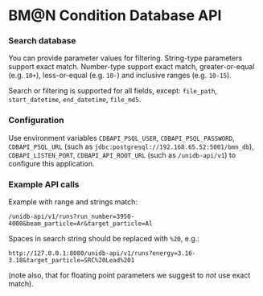 # BM@N Condition Database API

### Search database

You can provide parameter values for filtering. 
String-type parameters support exact match. 
Number-type support exact match, greater-or-equal (e.g. `10+`), less-or-equal (e.g. `10-`) 
and inclusive ranges (e.g. `10-15`). 

Search or filtering is supported for all fields, except: `file_path`, `start_datetime`, `end_datetime`, `file_md5`.

### Configuration

Use environment variables `CDBAPI_PSQL_USER`, `CDBAPI_PSQL_PASSWORD`, `CDBAPI_PSQL_URL` 
(such as `jdbc:postgresql://192.168.65.52:5001/bmn_db`), `CDBAPI_LISTEN_PORT`, `CDBAPI_API_ROOT_URL` 
(such as `/unidb-api/v1`) to configure this application.

### Example API calls

Example with range and strings match:
```
/unidb-api/v1/runs?run_number=3950-4000&beam_particle=Ar&target_particle=Al
```

Spaces in search string should be replaced with `%20`, e.g.:
```
http://127.0.0.1:8080/unidb-api/v1/runs?energy=3.16-3.18&target_particle=SRC%20Lead%201
```
(note also, that for floating point parameters we suggest to *not* use exact match).

